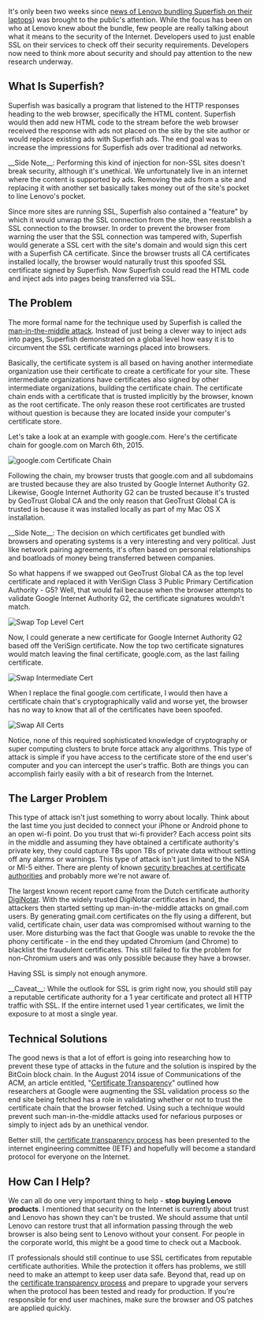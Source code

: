 It's only been two weeks since
[news of Lenovo bundling Superfish on their laptops](http://arstechnica.com/security/2015/02/lenovo-pcs-ship-with-man-in-the-middle-adware-that-breaks-https-connections/))
was brought to the public's attention. While the focus has been on who at Lenovo knew about the bundle,
few people are really talking about what it means to the security of the Internet. Developers used to just
enable SSL on their services to check off their security requirements. Developers now need to think
more about security and should pay attention to the new research underway.


## What Is Superfish?

Superfish was basically a program that listened to the HTTP responses heading to the web browser, specifically
the HTML content. Superfish would then add new HTML code to the stream before the web browser received the response
with ads not placed on the site by the site author or would replace existing ads with Superfish ads. The end goal was
to increase the impressions for Superfish ads over traditional ad networks.

<div class="alert alert-info">
__Side Note__: Performing this kind of injection for non-SSL sites doesn't break security, although it's unethical. We
unfortunately live in an internet where the content is supported by ads. Removing the ads from a site and
replacing it with another set basically takes money out of the site's pocket to line Lenovo's pocket.
</div>

Since more sites are running SSL, Superfish also contained a "feature" by which it would unwrap the SSL
connection from the site, then reestablish a SSL connection to the browser. In order to prevent the browser
from warning the user that the SSL connection was tampered with, Superfish would generate a SSL cert with
the site's domain and would sign this cert with a Superfish CA certificate. Since the browser trusts all
CA certificates installed locally, the browser would naturally trust this spoofed SSL certificate signed by
Superfish. Now Superfish could read the HTML code and inject ads into pages being transferred via SSL.


## The Problem

The more formal name for the technique used by Superfish is called the
[man-in-the-middle attack](https://www.owasp.org/index.php/Man-in-the-middle_attack).
Instead of just being a clever way to inject ads into pages, Superfish demonstrated on a global level how easy
it is to circumvent the SSL certificate warnings placed into browsers.

Basically, the certificate system is all based on having another intermediate organization use their
certificate to create a certificate for your site. These intermediate organizations have certificates also signed
by other intermediate organizations, building the certificate chain. The certificate chain ends with a certificate
that is trusted implicitly by the browser, known as the root certificate. The only reason these root certificates
are trusted without question is because they are located inside your computer's certificate store.

Let's take a look at an example with google.com. Here's the certificate chain for google.com on March 6th, 2015.

![google.com Certificate Chain](/posts/2015-03-06-superfish-highlights-the-ssl-problem/google_cert.png)

Following the chain, my browser trusts that google.com and all subdomains are trusted because they are also trusted
by Google Internet Authority G2. Likewise, Google Internet Authority G2 can be trusted because it's trusted by
GeoTrust Global CA and the only reason that GeoTrust Global CA is trusted is because it was installed locally as part
of my Mac OS X installation.

<div class="alert alert-info">
__Side Note__: The decision on which certificates get bundled with browsers and operating systems is a
very interesting and very political. Just like network pairing agreements, it's often based  on personal relationships
and boatloads of money being transferred between companies.
</div>

So what happens if we swapped out GeoTrust Global CA as the top level certificate and replaced it with
VeriSign Class 3 Public Primary Certification Authority - G5? Well, that would fail because when the browser attempts
to validate Google Internet Authority G2, the certificate signatures wouldn't match.

![Swap Top Level Cert](/posts/2015-03-06-superfish-highlights-the-ssl-problem/ca_cert_swap.png)

Now, I could generate a new certificate for Google Internet Authority G2 based off the VeriSign certificate. Now
the top two certificate signatures would match leaving the final certificate, google.com, as the last failing certificate.

![Swap Intermediate Cert](/posts/2015-03-06-superfish-highlights-the-ssl-problem/l2_cert_swap.png)

When I replace the final google.com certificate, I would then have a certificate chain that's cryptographically valid
and worse yet, the browser has no way to know that all of the certificates have been spoofed.

![Swap All Certs](/posts/2015-03-06-superfish-highlights-the-ssl-problem/all_cert_swap.png)

Notice, none of this required sophisticated knowledge of cryptography or super computing clusters to brute force
attack any algorithms. This type of attack is simple if you have access to the certificate store of the end user's
computer and you can intercept the user's traffic. Both are things you can accomplish fairly easily with a bit
of research from the Internet.


## The Larger Problem

This type of attack isn't just something to worry about locally. Think about the last time you just decided to
connect your iPhone or Android phone to an open wi-fi point. Do you trust that wi-fi provider? Each access point
sits in the middle and assuming they have obtained a certificate authority's private key, they could capture TBs upon
TBs of private data without setting off any alarms or warnings. This type of attack isn't just limited to the NSA
or MI-5 either. There are plenty of known
[security breaches at certificate authorities](https://www.google.com/?gws_rd=ssl#q=certificate+authority+breach) and
probably more we're not aware of.

The largest known recent report came from the Dutch certificate authority
[DigiNotar](http://en.wikipedia.org/wiki/DigiNotar). With the widely
trusted DigiNotar certificates in hand, the attackers then started setting up man-in-the-middle attacks on gmail.com
users. By generating gmail.com certificates on the fly using a different, but valid, certificate chain, user data
was compromised without warning to the user. More disturbing was the fact that Google was unable to revoke the
the phony certificate - in the end they updated Chromium (and Chrome) to blacklist the fraudulent certificates. This
still failed to fix the problem for non-Chromium users and was only possible because they have a browser.

Having SSL is simply not enough anymore.

<div class="alert alert-info">
__Caveat__: While the outlook for SSL is grim right now, you should still pay a reputable certificate authority
for a 1 year certificate and protect all HTTP traffic with SSL. If the entire internet used 1 year certificates,
we limit the exposure to at most a single year.
</div>


## Technical Solutions

The good news is that a lot of effort is going into researching how to prevent these type of attacks in the future
and the solution is inspired by the BitCoin block chain. In the August 2014 issue of Communications of the ACM,
an article entitled, "[Certificate Transparency](http://dl.acm.org/citation.cfm?id=2668154)" outlined how researchers
at Google were augmenting the
SSL validation process so the end site being fetched has a role in validating whether or not to trust the certificate
chain that the browser fetched. Using such a technique would prevent such man-in-the-middle attacks used for nefarious
purposes or simply to inject ads by an unethical vendor.

Better still, the [certificate transparency process](http://dl.acm.org/citation.cfm?id=2668154) has been presented
to the internet engineering committee (IETF) and hopefully will become a standard protocol for everyone on the Internet.


## How Can I Help?

We can all do one very important thing to help - __stop buying Lenovo products__. I mentioned that
security on the Internet is currently about trust and Lenovo has shown they can't be trusted. We should assume
that until Lenovo can restore trust that all information passing through the web browser is also being sent to
Lenovo without your consent. For people in the corporate world, this might be a good time to check out a
Macbook.

IT professionals should still continue to use SSL certificates from reputable certificate authorities. While the
protection it offers has problems, we still need to make an attempt to keep user data safe. Beyond that, read up
on the [certificate transparency process](http://www.certificate-transparency.org/) and prepare to upgrade your
servers when the protocol
has been tested and ready for production. If you're responsible for end user machines, make sure the browser and OS
patches are applied quickly.
